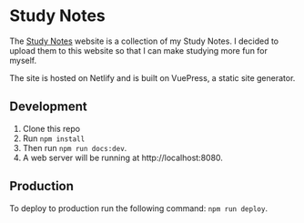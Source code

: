 # Study Notes
The [Study Notes](https://studynotes.netlify.com) website is a collection of my Study Notes. I decided to upload them to this website so that I can make studying more fun for myself.

The site is hosted on Netlify and is built on VuePress, a static site generator.

## Development
1. Clone this repo
2. Run ```npm install```
3. Then run ```npm run docs:dev```. 
4. A web server will be running at http://localhost:8080.

## Production
To deploy to production run the following command: ```npm run deploy```.